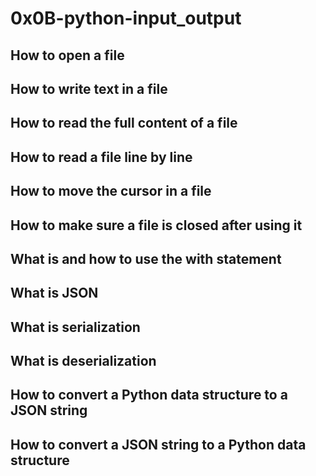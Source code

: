 # 0x0B-python-input_output

## How to open a file
## How to write text in a file
## How to read the full content of a file
## How to read a file line by line
## How to move the cursor in a file
## How to make sure a file is closed after using it
## What is and how to use the with statement
## What is JSON
## What is serialization
## What is deserialization
## How to convert a Python data structure to a JSON string
## How to convert a JSON string to a Python data structure

